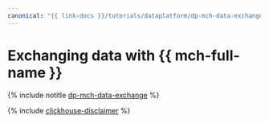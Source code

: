 ```yaml
---
canonical: "{{ link-docs }}/tutorials/dataplatform/dp-mch-data-exchange"
---
```


# Exchanging data with {{ mch-full-name }}

{% include notitle [dp-mch-data-exchange](../../_tutorials/dataplatform/dp-mch-data-exchange.md) %}

{% include [clickhouse-disclaimer](../../_includes/clickhouse-disclaimer.md) %}

